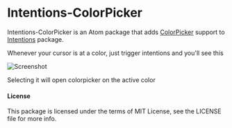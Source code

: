 Intentions-ColorPicker
===================

Intentions-ColorPicker is an Atom package that adds [ColorPicker](https://github.com/thomaslindstrom/color-picker) support to [Intentions](https://github.com/steelbrain/intentions) package.

Whenever your cursor is at a color, just trigger intentions and you'll see this

![Screenshot](https://cloud.githubusercontent.com/assets/4278113/12495338/69b17094-c04c-11e5-9ae4-01e7201f64b2.png)

Selecting it will open colorpicker on the active color

#### License
This package is licensed under the terms of MIT License, see the LICENSE file for more info.
